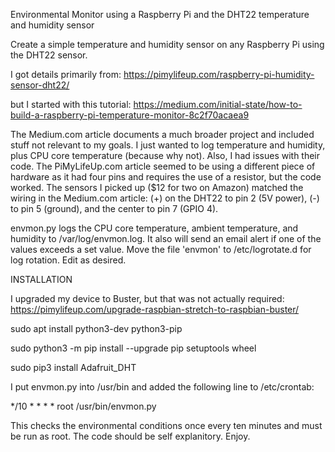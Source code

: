 Environmental Monitor using a Raspberry Pi and the DHT22 temperature and humidity sensor

Create a simple temperature and humidity sensor on any Raspberry Pi using the DHT22 sensor.

I got details primarily from: 
https://pimylifeup.com/raspberry-pi-humidity-sensor-dht22/

but I started with this tutorial: 
https://medium.com/initial-state/how-to-build-a-raspberry-pi-temperature-monitor-8c2f70acaea9

The Medium.com article documents a much broader project and included stuff not relevant
to my goals. I just wanted to log temperature and humidity, plus CPU core temperature
(because why not). Also, I had issues with their code. The PiMyLifeUp.com article seemed to
be using a different piece of hardware as it had four pins and requires the use of a resistor,
but the code worked. The sensors I picked up ($12 for two on Amazon) matched the wiring in
the Medium.com article: (+) on the DHT22 to pin 2 (5V power), (-) to pin 5 (ground), and the
center to pin 7 (GPIO 4).

envmon.py logs the CPU core temperature, ambient temperature, and humidity to
/var/log/envmon.log. It also will send an email alert if one of the values exceeds a
set value. Move the file 'envmon' to /etc/logrotate.d for log rotation. Edit as desired.

INSTALLATION 

I upgraded my device to Buster, but that was not actually required: 
https://pimylifeup.com/upgrade-raspbian-stretch-to-raspbian-buster/

sudo apt install python3-dev python3-pip 

sudo python3 -m pip install --upgrade pip setuptools wheel 

sudo pip3 install Adafruit_DHT 

I put envmon.py into /usr/bin and added the following line to /etc/crontab:

*/10 *   * * *   root   /usr/bin/envmon.py

This checks the environmental conditions once every ten minutes and must be run as root.
The code should be self explanitory. Enjoy.

